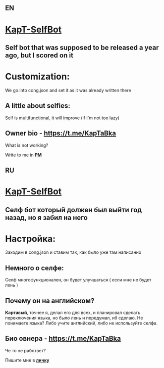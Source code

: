 ## EN
# [KapT-SelfBot](https://t.me/KapTaBka)
## Self bot that was supposed to be released a year ago, but I scored on it
# Customization:
We go into cong.json and set it as it was already written there

## A little about selfies:
Self is multifunctional, it will improve (if I'm not too lazy)

## Owner bio -  https://t.me/KapTaBka

What is not working?

Write to me in **[PM](https://discord.com/users/445954543230910465)**

## RU
# [KapT-SelfBot](https://t.me/KapTaBka)
## Селф бот который должен был выйти год назад, но я забил на него


# Настройка:
Заходим в cong.json и ставим так, как было уже там написанно

## Немного о селфе:
Селф многофункционален, он будет улучшаться ( если мне не будет лень )
## Почему он на английском?
**Картавый**, точнее я, делал его для всех, и планировал сделать переключения языка, но было лень и передумал, иб сделаю. Не понимаете языка? Либо учите английский, либо не используйте селфа.

## Био овнера - https://t.me/KapTaBka

Че то не работвет?

Пишите мне в **[личку](https://discord.com/users/445954543230910465)**
